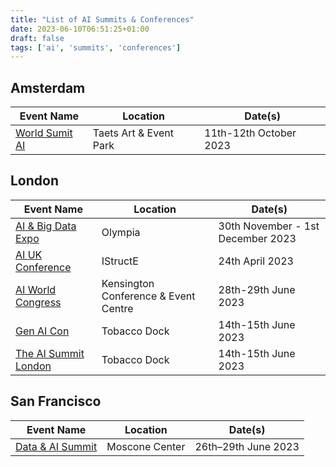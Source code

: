 ```yaml
---
title: "List of AI Summits & Conferences"
date: 2023-06-10T06:51:25+01:00
draft: false
tags: ['ai', 'summits', 'conferences']
---
```


## Amsterdam
| Event Name | Location | Date(s) |
| ---------- | -------- | ------- |
| [World Sumit AI](https://worldsummit.ai/) | Taets Art & Event Park | 11th-12th October 2023 |

## London
| Event Name | Location | Date(s) |
| ---------- | -------- | ------- |
| [AI & Big Data Expo](https://www.ai-expo.net/global/) | Olympia | 30th November - 1st December 2023 | 
| [AI UK Conference](https://www.westminsterinsight.com/events/artificial-intelligence-and-machine-learning-conference/) | IStructE | 24th April 2023 |
| [AI World Congress](https://aiconference.london/) | Kensington Conference & Event Centre | 28th-29th June 2023 |
| [Gen AI Con](https://generativeaiconference.org/) | Tobacco Dock | 14th-15th June 2023 |
| [The AI Summit London](https://london.theaisummit.com/) | Tobacco Dock | 14th-15th June 2023 |

## San Francisco
| Event Name | Location | Date(s) |
| ---------- | -------- | ------- |
| [Data & AI Summit](https://www.databricks.com/dataaisummit/) | Moscone Center | 26th–29th June 2023 |
